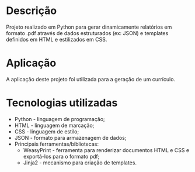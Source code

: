 # Descrição

Projeto realizado em Python para gerar dinamicamente relatórios em formato .pdf através de dados estruturados (ex: JSON) e templates definidos em HTML e estilizados em CSS.

# Aplicação

A aplicação deste projeto foi utilizada para a geração de um currículo.

# Tecnologias utilizadas

- Python - linguagem de programação;
- HTML - linguagem de marcação;
- CSS - linguagem de estilo;
- JSON - formato para armazenagem de dados;
- Principais ferramentas/bibliotecas:
    - WeasyPrint - ferramenta para renderizar documentos HTML e CSS e exportá-los para o formato pdf;
    - Jinja2 - mecanismo para criação de templates.
